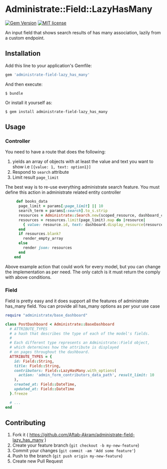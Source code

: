 # Administrate::Field::LazyHasMany

[![Gem Version](https://badge.fury.io/rb/administrate-field-lazy_has_many)](http://badge.fury.io/rb/administrate-field-lazy_has_many) [![MIT license](http://img.shields.io/badge/license-MIT-brightgreen.svg)](http://opensource.org/licenses/MIT)

An input field that shows search results of has many association, lazily from a custom endpoint.


## Installation

Add this line to your application's Gemfile:

```ruby
gem 'administrate-field-lazy_has_many'
```

And then execute:

    $ bundle

Or install it yourself as:

    $ gem install administrate-field-lazy_has_many

## Usage

### Controller
You need to have a route that does the following:
1. yields an array of objects with at least the value and text you want to show i.e `[{value: 1, text: option1}]`
2. Respond to `search` attribute
3. Limit result `page_limit`

The best way is to re-use everything administrate search feature.
You must define this action in administrate related entity  controller
```ruby
     def books_data
      page_limit = params[:page_limit] || 10
      search_term = params[:search].to_s.strip
      resources = Administrate::Search.new(scoped_resource, dashboard_class, search_term).run
      resources = resources.limit(page_limit).map do |resource|
        { value: resource.id, text: dashboard.display_resource(resource) }
      end
      if resources.blank?
        render_empty_array
      else
        render json: resources
      end
    end
```
Above example action that could work for every model, but you can change the implementation as per need.
The only catch is it must return the comply with above conditions.

### Field
Field is pretty easy and it does support all the features of administrate has_many field. You can provide all has_many options as per your use case
```ruby
require "administrate/base_dashboard"

class PostDashboard < Administrate::BaseDashboard
  # ATTRIBUTE_TYPES
  # a hash that describes the type of each of the model's fields.
  #
  # Each different type represents an Administrate::Field object,
  # which determines how the attribute is displayed
  # on pages throughout the dashboard.
  ATTRIBUTE_TYPES = {
    id: Field::String,
    title: Field::String,
    contributors: Field::LazyHasMany.with_options(
      action: 'admin_form_contributors_data_path', result_limit: 10
    ),
    created_at: Field::DateTime,
    updated_at: Field::DateTime
  }.freeze

  # ...
end
```


## Contributing

1. Fork it ( https://github.com/Aftab-Akram/administrate-field-lazy_has_many )
2. Create your feature branch (`git checkout -b my-new-feature`)
3. Commit your changes (`git commit -am 'Add some feature'`)
4. Push to the branch (`git push origin my-new-feature`)
5. Create new Pull Request
